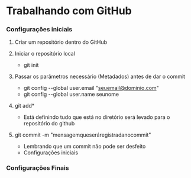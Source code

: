 # Trabalhando com GitHub

### Configurações iniciais

1. Criar um repositório dentro do GitHub
2. Iniciar o repositório local
   * git init

3. Passar os parâmetros necessário (Metadados) antes de dar o commit

   * git config --global user.email "seuemail@dominio.com"
   * git config --global user.name seunome

4. git add*

   * Está definindo tudo que está no diretório será levado para o repositório do github

5. git commit -m "mensagemqueseráregistradanocommit"

   * Lembrando que um commit não pode ser desfeito
   * Configurações iniciais

### Configurações Finais





